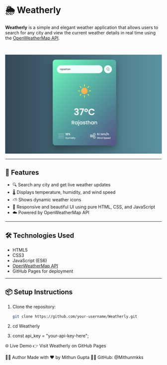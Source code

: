 # 🌦️ Weatherly

**Weatherly** is a simple and elegant weather application that allows users to search for any city and view the current weather details in real time using the [OpenWeatherMap API](https://openweathermap.org/api).

<br/>

![Weatherly Screenshot](images/screenshot.png) <!-- Optional: Add screenshot here -->

---

## 🚀 Features

- 🔍 Search any city and get live weather updates
- 🌡️ Displays temperature, humidity, and wind speed
- ⛅ Shows dynamic weather icons
- 💅 Responsive and beautiful UI using pure HTML, CSS, and JavaScript
- ☁️ Powered by OpenWeatherMap API

---

## 🛠️ Technologies Used

- HTML5
- CSS3
- JavaScript (ES6)
- [OpenWeatherMap API](https://openweathermap.org/api)
- GitHub Pages for deployment

---

## 📦 Setup Instructions

1. Clone the repository:

   ```bash
   git clone https://github.com/your-username/Weatherly.git

   ```

2. cd Weatherly

3. const api_key = "your-api-key-here";

🌐 Live Demo
👉 Visit Weatherly on GitHub Pages

🙋‍♂️ Author
Made with ❤️ by Mithun Gupta
🧑‍💻 GitHub: @Mithunmkks
